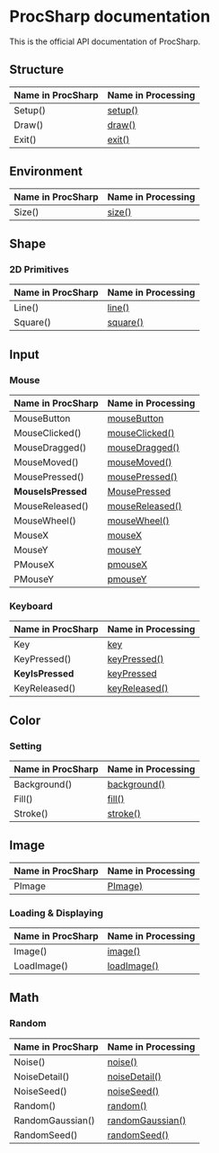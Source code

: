 # ProcSharp documentation

This is the official API documentation of ProcSharp.

## Structure
| Name in ProcSharp    | Name in Processing          |
| ------------- |-------------|
| Setup()    | [setup()](https://processing.org/reference/setup_.html) |
| Draw()      | [draw()](https://processing.org/reference/draw_.html)      |
| Exit() | [exit()](https://processing.org/reference/exit_.html)      |

## Environment
| Name in ProcSharp    | Name in Processing          |
| ------------- |-------------|
| Size()    | [size()](https://processing.org/reference/size_.html) |

## Shape
### 2D Primitives
| Name in ProcSharp    | Name in Processing          |
| ------------- |-------------|
| Line()    | [line()](https://processing.org/reference/line_.html) |
| Square()    | [square()](https://processing.org/reference/square_.html) |

## Input
### Mouse
| Name in ProcSharp    | Name in Processing          |
| ------------- |-------------|
| MouseButton    | [mouseButton](https://processing.org/reference/mouseButton.html) |
| MouseClicked()      | [mouseClicked()](https://processing.org/reference/mouseClicked_.html)      |
| MouseDragged() | [mouseDragged()](https://processing.org/reference/mouseDragged_.html)      |
| MouseMoved()   | [mouseMoved()](https://processing.org/reference/mouseMoved_.html) |
| MousePressed() | [mousePressed()](https://processing.org/reference/mousePressed_.html)      |
| **MouseIsPressed**   | [MousePressed](https://processing.org/reference/mousePressed.html) |
| MouseReleased()      | [mouseReleased()](https://processing.org/reference/mouseReleased_.html)      |
| MouseWheel() | [mouseWheel()](https://processing.org/reference/mouseWheel_.html)      |
| MouseX | [mouseX](https://processing.org/reference/mouseX.html)      |
| MouseY  | [mouseY](https://processing.org/reference/mouseY.html) |
| PMouseX      | [pmouseX](https://processing.org/reference/pmouseX.html)      |
| PMouseY | [pmouseY](https://processing.org/reference/pmouseY.html)      |

### Keyboard
| Name in ProcSharp    | Name in Processing          |
| ------------- |-------------|
| Key   | [key](https://processing.org/reference/key.html) |
| KeyPressed()      | [keyPressed()](https://processing.org/reference/keyPressed_.html)      |
| **KeyIsPressed** | [keyPressed](https://processing.org/reference/keyPressed.html)      |
| KeyReleased()   | [keyReleased()](https://processing.org/reference/keyReleased_.html) |

## Color
### Setting
| Name in ProcSharp    | Name in Processing          |
| ------------- |-------------|
| Background()   | [background()](https://processing.org/reference/background_.html) |
| Fill()   | [fill()](https://processing.org/reference/fill_.html) |
| Stroke()   | [stroke()](https://processing.org/reference/stroke_.html) |

## Image

| Name in ProcSharp    | Name in Processing          |
| ------------- |-------------|
| PImage   | [PImage)](https://processing.org/reference/PImage.html) |

### Loading & Displaying
| Name in ProcSharp    | Name in Processing          |
| ------------- |-------------|
| Image()   | [image()](https://processing.org/reference/image_.html) |
| LoadImage()   | [loadImage()](https://processing.org/reference/loadImage_.html) |

## Math
### Random
| Name in ProcSharp    | Name in Processing          |
| ------------- |-------------|
| Noise() | [noise()](https://processing.org/reference/noise_.html) |
| NoiseDetail()      | [noiseDetail()](hhttps://processing.org/reference/noiseDetail_.html)      |
| NoiseSeed() | [noiseSeed()](https://processing.org/reference/noiseSeed_.html)      |
| Random()   | [random()](https://processing.org/reference/random_.html) |
| RandomGaussian() | [randomGaussian()](https://processing.org/reference/randomGaussian_.html)      |
| RandomSeed()   | [randomSeed()](https://processing.org/reference/randomSeed_.html) |